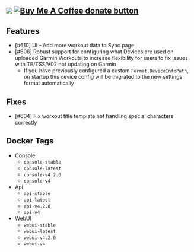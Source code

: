 [![](https://img.shields.io/static/v1?label=Sponsor&message=%E2%9D%A4&logo=GitHub&color=%23fe8e86)](https://github.com/sponsors/philosowaffle) <span class="badge-buymeacoffee"><a href="https://www.buymeacoffee.com/philosowaffle" title="Donate to this project using Buy Me A Coffee"><img src="https://img.shields.io/badge/buy%20me%20a%20coffee-donate-yellow.svg" alt="Buy Me A Coffee donate button" /></a></span>
---

## Features

- [#610] UI - Add more workout data to Sync page
- [#606] Robust support for configuring what Devices are used on uploaded Garmin Workouts to increase flexibility for users to fix issues with TE/TSS/V02 not updating on Garmin
    - If you have previously configured a custom `Format.DeviceInfoPath`, on startup this device config will be migrated to the new settings format automatically

## Fixes

- [#604] Fix workout title template not handling special characters correctly

## Docker Tags

- Console
    - `console-stable`
    - `console-latest`
    - `console-v4.2.0`
    - `console-v4`
- Api
    - `api-stable`
    - `api-latest`
    - `api-v4.2.0`
    - `api-v4`
- WebUI
    - `webui-stable`
    - `webui-latest`
    - `webui-v4.2.0`
    - `webui-v4`
